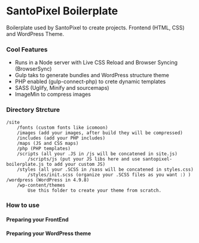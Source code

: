 # SantoPixel Boilerplate
Boilerplate used by SantoPixel to create projects. Frontend (HTML, CSS) and WordPress Theme.

### Cool Features ###
- Runs in a Node server with Live CSS Reload and Browser Syncing (BrowserSync)
- Gulp taks to generate bundles and WordPress structure theme
- PHP enabled (gulp-connect-php) to crete dynamic templates
- SASS (Uglify, Minify and sourcemaps)
- ImageMin to compress images

### Directory Strcture ###
```
/site
    /fonts (custom fonts like icomoon)
    /images (add your images, after build they will be compressed)
    /includes (add your PHP includes)
    /maps (JS and CSS maps)
    /php (PHP templates)
    /scripts (all your .JS in /js will be concatened in site.js)
        /scripts/js (put your JS libs here and use santopixel-boilerplate.js to add your custom JS)
    /styles (all your .SCSS in /sass will be concatened in styles.css)
        /styles/init.scss (organize your .SCSS files as you want :) )
/wordpress (WordPress in 4.9.8)
    /wp-content/themes
        Use this folder to create your theme from scratch. 
```
### How to use ###
#### Preparing your FrontEnd ####


#### Preparing your WordPress theme ####